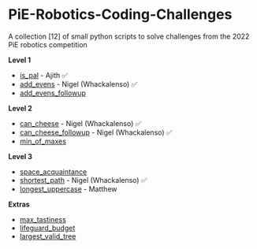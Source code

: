 # PiE-Robotics-Coding-Challenges
A collection [12] of small python scripts to solve challenges from the 2022 PiE robotics competition

**Level 1**
- [is_pal](Challenges/modules/is_pal.py) - Ajith ✅
- [add_evens](Challenges/modules/add_evens.py) - Nigel (Whackalenso) ✅
- [add_evens_followup](Challenges/modules/add_evens_followup.py)

**Level 2**
- [can_cheese](Challenges/modules/can_cheese.py) - Nigel (Whackalenso) ✅
- [can_cheese_followup](Challenges/modules/can_cheese_followup.py) - Nigel (Whackalenso) ✅
- [min_of_maxes](Challenges/modules/min_of_maxes.py)

**Level 3**
- [space_acquaintance](Challenges/modules/space_acquaintance.py)
- [shortest_path](Challenges/modules/shortest_path.py) - Nigel (Whackalenso) ✅
- [longest_uppercase](Challenges/modules/longest_uppercase.py) - Matthew

**Extras**
- [max_tastiness](Challenges/modules/max_tastiness.py)
- [lifeguard_budget](Challenges/modules/lifeguard_budget.py)
- [largest_valid_tree](Challenges/modules/largest_valid_tree.py)
